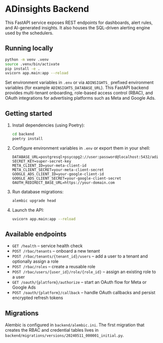 # ADinsights Backend

This FastAPI service exposes REST endpoints for dashboards, alert rules, and AI-generated insights. It also houses the SQL-driven alerting engine used by the schedulers.

## Running locally

```bash
python -m venv .venv
source .venv/bin/activate
pip install -e .
uvicorn app.main:app --reload
```

Set environment variables in `.env` or via `ADINSIGHTS_` prefixed environment variables (for example `ADINSIGHTS_DATABASE_URL`).
This FastAPI backend provides multi-tenant onboarding, role-based access control (RBAC),
and OAuth integrations for advertising platforms such as Meta and Google Ads.

## Getting started

1. Install dependencies (using Poetry):

   ```bash
   cd backend
   poetry install
   ```

2. Configure environment variables in `.env` or export them in your shell:

   ```env
   DATABASE_URL=postgresql+psycopg2://user:password@localhost:5432/adinsights
   SECRET_KEY=super-secret-key
   META_CLIENT_ID=your-meta-client-id
   META_CLIENT_SECRET=your-meta-client-secret
   GOOGLE_ADS_CLIENT_ID=your-google-client-id
   GOOGLE_ADS_CLIENT_SECRET=your-google-client-secret
   OAUTH_REDIRECT_BASE_URL=https://your-domain.com
   ```

3. Run database migrations:

   ```bash
   alembic upgrade head
   ```

4. Launch the API:

   ```bash
   uvicorn app.main:app --reload
   ```

## Available endpoints

- `GET /health` – service health check
- `POST /rbac/tenants` – onboard a new tenant
- `POST /rbac/tenants/{tenant_id}/users` – add a user to a tenant and optionally assign a role
- `POST /rbac/roles` – create a reusable role
- `POST /rbac/users/{user_id}/role/{role_id}` – assign an existing role to a user
- `GET /oauth/{platform}/authorize` – start an OAuth flow for Meta or Google Ads
- `POST /oauth/{platform}/callback` – handle OAuth callbacks and persist encrypted refresh tokens

## Migrations

Alembic is configured in `backend/alembic.ini`. The first migration that creates the RBAC and credential tables lives in
`backend/migrations/versions/20240511_000001_initial.py`.
